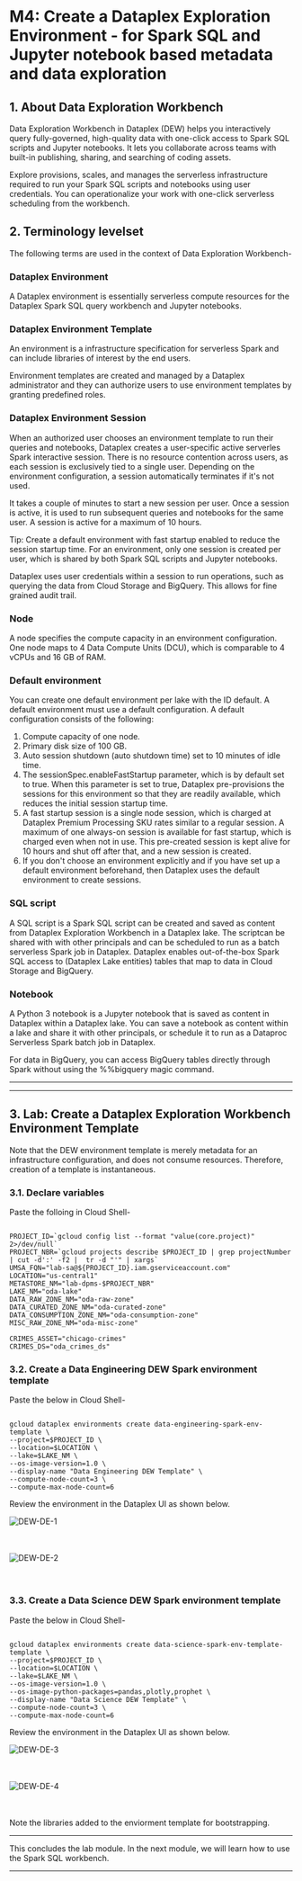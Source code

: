 
# M4: Create a Dataplex Exploration Environment - for Spark SQL and Jupyter notebook based metadata and data exploration

## 1. About Data Exploration Workbench

Data Exploration Workbench in Dataplex (DEW) helps you interactively query fully-governed, high-quality data with one-click access to Spark SQL scripts and Jupyter notebooks. It lets you collaborate across teams with built-in publishing, sharing, and searching of coding assets.

Explore provisions, scales, and manages the serverless infrastructure required to run your Spark SQL scripts and notebooks using user credentials. You can operationalize your work with one-click serverless scheduling from the workbench.

## 2. Terminology levelset
The following terms are used in the context of Data Exploration Workbench-

### Dataplex Environment
A Dataplex environment is essentially serverless compute resources for the Dataplex Spark SQL query workbench and Jupyter notebooks. 

### Dataplex Environment Template
An environment is a infrastructure specification for serverless Spark and can include libraries of interest by the end users. 

Environment templates are created and managed by a Dataplex administrator and they can authorize users to use environment templates by granting predefined roles.

### Dataplex Environment Session
When an authorized user chooses an environment template to run their queries and notebooks, Dataplex creates a user-specific active serverles Spark interactive session. There is no resource contention across users, as each session is exclusively tied to a single user. Depending on the environment configuration, a session automatically terminates if it's not used.

It takes a couple of minutes to start a new session per user. Once a session is active, it is used to run subsequent queries and notebooks for the same user. A session is active for a maximum of 10 hours.

Tip: Create a default environment with fast startup enabled to reduce the session startup time.
For an environment, only one session is created per user, which is shared by both Spark SQL scripts and Jupyter notebooks.

Dataplex uses user credentials within a session to run operations, such as querying the data from Cloud Storage and BigQuery. This allows for fine grained audit trail.

### Node
A node specifies the compute capacity in an environment configuration. One node maps to 4 Data Compute Units (DCU), which is comparable to 4 vCPUs and 16 GB of RAM.

### Default environment
You can create one default environment per lake with the ID default. A default environment must use a default configuration. A default configuration consists of the following:

1. Compute capacity of one node.
2. Primary disk size of 100 GB.
3. Auto session shutdown (auto shutdown time) set to 10 minutes of idle time.
4. The sessionSpec.enableFastStartup parameter, which is by default set to true. When this parameter is set to true, Dataplex pre-provisions the sessions for this environment so that they are readily available, which reduces the initial session startup time.
5. A fast startup session is a single node session, which is charged at Dataplex Premium Processing SKU rates similar to a regular session. A maximum of one always-on session is available for fast startup, which is charged even when not in use. This pre-created session is kept alive for 10 hours and shut off after that, and a new session is created.
6. If you don't choose an environment explicitly and if you have set up a default environment beforehand, then Dataplex uses the default environment to create sessions.

### SQL script
A SQL script is a Spark SQL script can be created and saved as content from Dataplex Exploration Workbench in a Dataplex lake. The scriptcan be shared with with other principals and can be scheduled to run as a batch serverless Spark job in Dataplex. Dataplex enables out-of-the-box Spark SQL access to (Dataplex Lake entities) tables that map to data in Cloud Storage and BigQuery.

### Notebook
A Python 3 notebook is a Jupyter notebook that is saved as content in Dataplex within a Dataplex lake. You can save a notebook as content within a lake and share it with other principals, or schedule it to run as a Dataproc Serverless Spark batch job in Dataplex.

For data in BigQuery, you can access BigQuery tables directly through Spark without using the %%bigquery magic command.

<hr>

<hr>

## 3. Lab: Create a Dataplex Exploration Workbench Environment Template

Note that the DEW environment template is merely metadata for an infrastructure configuration, and does not consume resources. Therefore, creation of a template is instantaneous.


### 3.1. Declare variables

Paste the folloing in Cloud Shell-
```

PROJECT_ID=`gcloud config list --format "value(core.project)" 2>/dev/null`
PROJECT_NBR=`gcloud projects describe $PROJECT_ID | grep projectNumber | cut -d':' -f2 |  tr -d "'" | xargs`
UMSA_FQN="lab-sa@${PROJECT_ID}.iam.gserviceaccount.com"
LOCATION="us-central1"
METASTORE_NM="lab-dpms-$PROJECT_NBR"
LAKE_NM="oda-lake"
DATA_RAW_ZONE_NM="oda-raw-zone"
DATA_CURATED_ZONE_NM="oda-curated-zone"
DATA_CONSUMPTION_ZONE_NM="oda-consumption-zone"
MISC_RAW_ZONE_NM="oda-misc-zone"

CRIMES_ASSET="chicago-crimes"
CRIMES_DS="oda_crimes_ds"

```

### 3.2. Create a Data Engineering DEW Spark environment template

Paste the below in Cloud Shell-
```

gcloud dataplex environments create data-engineering-spark-env-template \
--project=$PROJECT_ID \
--location=$LOCATION \
--lake=$LAKE_NM \
--os-image-version=1.0 \
--display-name "Data Engineering DEW Template" \
--compute-node-count=3 \
--compute-max-node-count=6 

```

Review the environment in the Dataplex UI as shown below.

![DEW-DE-1](../01-images/06-01.png)   
<br><br>

![DEW-DE-2](../01-images/06-02.png)   
<br><br>


### 3.3. Create a Data Science DEW Spark environment template

Paste the below in Cloud Shell-
```

gcloud dataplex environments create data-science-spark-env-template-template \
--project=$PROJECT_ID \
--location=$LOCATION \
--lake=$LAKE_NM \
--os-image-version=1.0 \
--os-image-python-packages=pandas,plotly,prophet \
--display-name "Data Science DEW Template" \
--compute-node-count=3 \
--compute-max-node-count=6 

```

Review the environment in the Dataplex UI as shown below.

![DEW-DE-3](../01-images/06-03.png)   
<br><br>

![DEW-DE-4](../01-images/06-04.png)   
<br><br>

Note the libraries added to the enviorment template for bootstrapping.



<hr>
This concludes the lab module. In the next module, we will learn how to use the Spark SQL workbench.
<hr>




